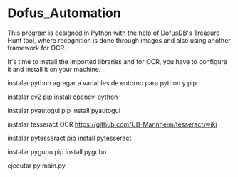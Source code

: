 # Dofus_Automation
This program is designed in Python with the help of DofusDB's Treasure Hunt tool, where recognition is done through images and also using another framework for OCR.

It's time to install the imported libraries and for OCR, you have to configure it and install it on your machine.


instalar python
agregar a variables de entorno para python y pip

instalar cv2
pip install opencv-python

instalar pyautogui
pip install pyautogui

instalar tesseract OCR
https://github.com/UB-Mannheim/tesseract/wiki

instalar pytesseract
pip install pytesseract

instalar pygubu
pip install pygubu

ejecutar py main.py